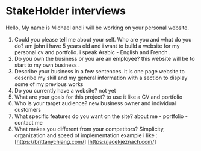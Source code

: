 # StakeHolder interviews

Hello, My name is Michael and i will be working on your personal website.

1. Could you please tell me about your self. Who are you and what do you do? am
   john i have 5 years old and i want to build a website for my personal cv and
   portfolio. i speak Arabic - English and French .
2. Do you own the business or you are an employee? this website will be to start
   to my own business .
3. Describe your business in a few sentences. it is one page website to describe
   my skill and my general information with a section to display some of my
   previous works
4. Do you currently have a website? not yet
5. What are your goals for this project? to use it like a CV and portfolio
6. Who is your target audience? new business owner and individual customers
7. What specific features do you want on the site? about me - portfolio -contact
   me
8. What makes you different from your competitors? Simplicity, organization and
   speed of implementation example i like : [https://brittanychiang.com/]
   [https://jacekjeznach.com/]
